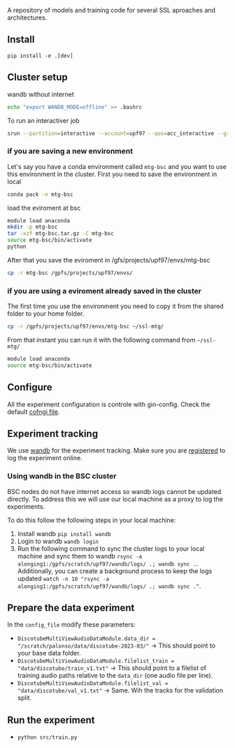 
A repository of models and training code for several SSL aproaches and architectures.

## Install

```
pip install -e .[dev]
```

## Cluster setup 

wandb without internet
```bash
echo "export WANDB_MODE=offline" >> .bashrc 
```

To run an interactiver job
```bash
srun --partition=interactive --account=upf97 --qos=acc_interactive --gres=gpu:1 --cpus-per-task=20 --time=02:00:00 --pty /bin/bash
```

### if you are saving a new environment

Let's say you have a conda environment called `mtg-bsc` and you want to use this environment in the cluster. First you need to
save the environment in local
```bash
conda pack -n mtg-bsc
```

load the eviroment at bsc

```bash
module load anaconda
mkdir -p mtg-bsc
tar -xzf mtg-bsc.tar.gz -C mtg-bsc
source mtg-bsc/bin/activate
python
```
After that you save the eviroment in /gfs/projects/upf97/envs/mtg-bsc
    
```bash
cp -r mtg-bsc /gpfs/projects/upf97/envs/
```
### if you are using a eviroment already saved in the cluster

The first time you use the environment you need to copy it from the shared folder to your home folder.
```bash
cp -r /gpfs/projects/upf97/envs/mtg-bsc ~/ssl-mtg/
```

From that instant you can run it with the following command from `~/ssl-mtg/`

```bash
module load anaconda
source mtg-bsc/bin/activate
```


## Configure

All the experiment configuration is controle with gin-config.
Check the default [cofngi file](cfg/config.gin).


## Experiment tracking

We use [wandb](https://docs.wandb.ai/) for the experiment tracking.
Make sure you are [registered](https://docs.wandb.ai/quickstart#2-log-in-to-wb) to log the experiment online.

### Using wandb in the BSC cluster

BSC nodes do not have internet access so wandb logs cannot be updated directly.
To address this we will use our local machine as a proxy to log the experiments.

To do this follow the following steps in your local machine:
1. Install wandb `pip install wandb`
2. Login to wandb `wandb login`
3. Run the following command to sync the cluster logs to your local machine and sync them to wandb `rsync -a alonging1:/gpfs/scratch/upf97/wandb/logs/ .; wandb sync .`.
Additionally, you can create a background process to keep the logs updated `watch -n 10 "rsync -a alonging1:/gpfs/scratch/upf97/wandb/logs/ .; wandb sync ."`.



## Prepare the data experiment
In the `config_file` modify these parameters:

- `DiscotubeMultiViewAudioDataModule.data_dir = "/scratch/palonso/data/discotube-2023-03/"` -> This should point to your base data folder.
- `DiscotubeMultiViewAudioDataModule.filelist_train = "data/discotube/train_v1.txt"` -> This should point to a filelist of training audio paths relative to the `data_dir` (one audio file per line).
- `DiscotubeMultiViewAudioDataModule.filelist_val = "data/discotube/val_v1.txt"` -> Same. Wih the tracks for the validation split.


## Run the experiment

- `python src/train.py`

